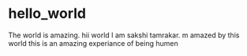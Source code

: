 # hello_world
The world is amazing.
hii world
I am sakshi tamrakar.
m amazed  by this world
this is an amazing experiance of being humen
